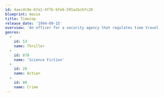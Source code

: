 ```yaml
---
id: 4aecdc9e-b7a1-4f7b-bfe6-591a1bcbfc20
blueprint: movie
title: Timecop
release_date: '1994-09-15'
overview: 'An officer for a security agency that regulates time travel, must fend for his life against a shady politician who has a tie to his past.'
genres:
  -
    id: 53
    name: Thriller
  -
    id: 878
    name: 'Science Fiction'
  -
    id: 28
    name: Action
  -
    id: 80
    name: Crime
---
```

